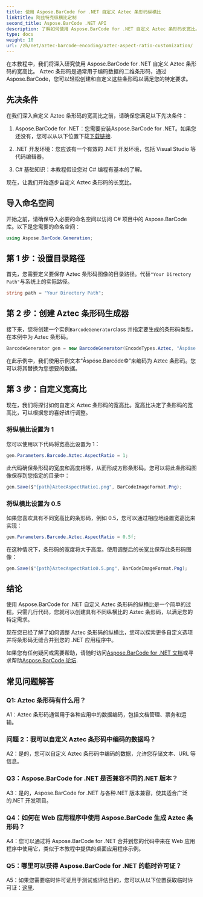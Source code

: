 ```yaml
---
title: 使用 Aspose.BarCode for .NET 自定义 Aztec 条形码纵横比
linktitle: 阿兹特克纵横比定制
second_title: Aspose.BarCode .NET API
description: 了解如何使用 Aspose.BarCode for .NET 自定义 Aztec 条形码长宽比。为您的 .NET 应用程序创建独特、灵活的条形码。
type: docs
weight: 10
url: /zh/net/aztec-barcode-encoding/aztec-aspect-ratio-customization/
---
```

在本教程中，我们将深入研究使用 Aspose.BarCode for .NET 自定义 Aztec 条形码的宽高比。 Aztec 条形码是通常用于编码数据的二维条形码，通过 Aspose.BarCode，您可以轻松创建和自定义这些条形码以满足您的特定要求。

## 先决条件

在我们深入自定义 Aztec 条形码的宽高比之前，请确保您满足以下先决条件：

1.  Aspose.BarCode for .NET：您需要安装Aspose.BarCode for .NET。如果您还没有，您可以从以下位置下载[下载链接](https://releases.aspose.com/barcode/net/).

2. .NET 开发环境：您应该有一个有效的 .NET 开发环境，包括 Visual Studio 等代码编辑器。

3. C# 基础知识：本教程假设您对 C# 编程有基本的了解。

现在，让我们开始逐步自定义 Aztec 条形码的长宽比。

## 导入命名空间

开始之前，请确保导入必要的命名空间以访问 C# 项目中的 Aspose.BarCode 库。以下是您需要的命名空间：

```csharp
using Aspose.BarCode.Generation;
```

## 第 1 步：设置目录路径

首先，您需要定义要保存 Aztec 条形码图像的目录路径。代替`"Your Directory Path"`与系统上的实际路径。

```csharp
string path = "Your Directory Path";
```

## 第 2 步：创建 Aztec 条形码生成器

接下来，您将创建一个实例`BarcodeGenerator`class 并指定要生成的条形码类型，在本例中为 Aztec 条形码。

```csharp
BarcodeGenerator gen = new BarcodeGenerator(EncodeTypes.Aztec, "Åspóse.Barcóde©");
```

在此示例中，我们使用示例文本“Åspóse.Barcóde©”来编码为 Aztec 条形码。您可以将其替换为您想要的数据。

## 第 3 步：自定义宽高比

现在，我们将探讨如何自定义 Aztec 条形码的宽高比。宽高比决定了条形码的宽高比，可以根据您的喜好进行调整。

### 将纵横比设置为 1

您可以使用以下代码将宽高比设置为 1：

```csharp
gen.Parameters.Barcode.Aztec.AspectRatio = 1;
```

此代码确保条形码的宽度和高度相等，从而形成方形条形码。您可以将此条形码图像保存到您指定的目录中：

```csharp
gen.Save($"{path}AztecAspectRatio1.png", BarCodeImageFormat.Png);
```

### 将纵横比设置为 0.5

如果您喜欢具有不同宽高比的条形码，例如 0.5，您可以通过相应地设置宽高比来实现：

```csharp
gen.Parameters.Barcode.Aztec.AspectRatio = 0.5f;
```

在这种情况下，条形码的宽度将大于高度。使用调整后的长宽比保存此条形码图像：

```csharp
gen.Save($"{path}AztecAspectRatio0.5.png", BarCodeImageFormat.Png);
```

## 结论

使用 Aspose.BarCode for .NET 自定义 Aztec 条形码的纵横比是一个简单的过程。只需几行代码，您就可以创建具有不同纵横比的 Aztec 条形码，以满足您的特定需求。

现在您已经了解了如何调整 Aztec 条形码的纵横比，您可以探索更多自定义选项并将条形码无缝合并到您的 .NET 应用程序中。

如果您有任何疑问或需要帮助，请随时访问[Aspose.BarCode for .NET 文档](https://reference.aspose.com/barcode/net/)或寻求帮助[Aspose.BarCode 论坛](https://forum.aspose.com/c/barcode/13).

## 常见问题解答

### Q1: Aztec 条形码有什么用？

A1：Aztec 条形码通常用于各种应用中的数据编码，包括文档管理、票务和运输。

### 问题 2：我可以自定义 Aztec 条形码中编码的数据吗？

A2：是的，您可以自定义 Aztec 条形码中编码的数据，允许您存储文本、URL 等信息。

### Q3：Aspose.BarCode for .NET 是否兼容不同的.NET 版本？

A3：是的，Aspose.BarCode for .NET 与各种.NET 版本兼容，使其适合广泛的.NET 开发项目。

### Q4：如何在 Web 应用程序中使用 Aspose.BarCode 生成 Aztec 条形码？

A4：您可以通过将 Aspose.BarCode for .NET 合并到您的代码中来在 Web 应用程序中使用它，类似于本教程中提供的桌面应用程序示例。

### Q5：哪里可以获得 Aspose.BarCode for .NET 的临时许可证？

A5：如果您需要临时许可证用于测试或评估目的，您可以从以下位置获取临时许可证：[这里](https://purchase.aspose.com/temporary-license/).